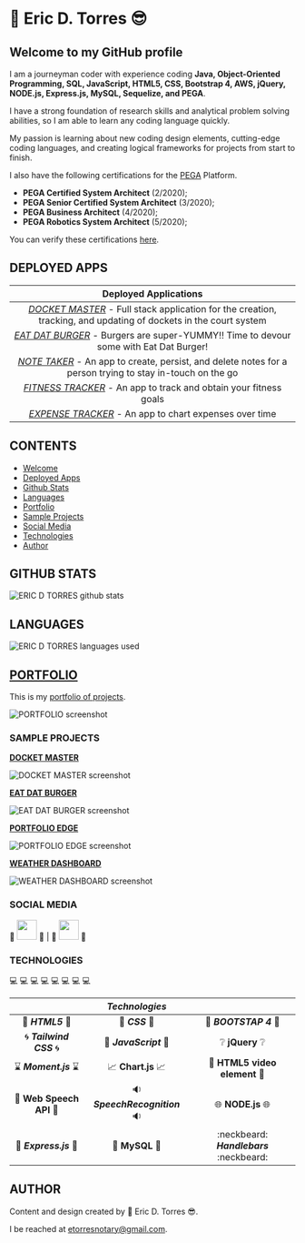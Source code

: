 # :green_heart: **Eric D. Torres** :sunglasses:

## Welcome to my GitHub profile

I am a journeyman coder with experience coding **Java, Object-Oriented Programming, SQL, JavaScript, HTML5, CSS, Bootstrap 4, AWS, jQuery, NODE.js, Express.js, MySQL, Sequelize, and PEGA**.

I have a strong foundation of research skills and analytical problem solving abilities, so I am able to learn any coding language quickly.

My passion is learning about new coding design elements, cutting-edge coding languages, and creating logical frameworks for projects from start to finish.

I also have the following certifications for the [PEGA](https://www.pega.com/?&utm_source=google&utm_medium=cpc&utm_campaign=Global_Brand_Exact&utm_term=pega%20systems&gloc=9025148&utm_content=pcrid%7c385502811043%7cpkw%7ckwd-299862464821%7cpmt%7ce%7cpdv%7cc%7c&gclid=Cj0KCQjwpZT5BRCdARIsAGEX0zlwEUJ1pHSIwyw83GZ1JUE6MsvC_rgS5LZ5nMBXMs6UlznUQ6ERP54aAqQ2EALw_wcB&gclsrc=aw.ds) Platform.

- **PEGA Certified System Architect** (2/2020);
- **PEGA Senior Certified System Architect** (3/2020);
- **PEGA Business Architect** (4/2020);
- **PEGA Robotics System Architect** (5/2020);

You can verify these certifications [here](https://academy.pega.com/verify-certification?fname=eric&lname=torres).

## DEPLOYED APPS

|                                                                   **Deployed Applications**                                                                   |
| :-----------------------------------------------------------------------------------------------------------------------------------------------------------: |
|  _[DOCKET MASTER](https://pure-atoll-36836.herokuapp.com/)_ - Full stack application for the creation, tracking, and updating of dockets in the court system  |
|              _[EAT DAT BURGER](https://hidden-garden-02467.herokuapp.com/)_ - Burgers are super-YUMMY!! Time to devour some with Eat Dat Burger!              |
| _[NOTE TAKER](https://whispering-headland-90384.herokuapp.com/)_ - An app to create, persist, and delete notes for a person trying to stay in-touch on the go |
|          _[FITNESS TRACKER](https://boiling-ridge-17711.herokuapp.com/?id=5fadf249008b350017ba41e3)_ - An app to track and obtain your fitness goals          |
|                             _[EXPENSE TRACKER](https://arcane-garden-81125.herokuapp.com/)_ - An app to chart expenses over time                              |

## CONTENTS

- [Welcome](#welcome-to-my-github-profile)
- [Deployed Apps](#deployed-apps)
- [Github Stats](#github-stats)
- [Languages](#languages)
- [Portfolio](#portfolio)
- [Sample Projects](#sample-projects)
- [Social Media](#social-media)
- [Technologies](#technologies)
- [Author](#author)

## GITHUB STATS

![ERIC D TORRES github stats](https://github-readme-stats.vercel.app/api?username=etorres-revature&theme=chartreuse-dark)

## LANGUAGES

![ERIC D TORRES languages used](https://github-readme-stats.vercel.app/api/top-langs?username=etorres-revature&theme=chartreuse-dark)

## [PORTFOLIO](https://etorres-revature.github.io/Responsive_Portfolio/portfolio.html)

This is my [portfolio of projects](https://etorres-revature.github.io/Responsive_Portfolio/portfolio.html).

![PORTFOLIO screenshot](https://user-images.githubusercontent.com/59744847/92795207-d0525000-f375-11ea-92bb-d56d1f33b2bb.png)

### SAMPLE PROJECTS

**[DOCKET MASTER](https://github.com/etorres-revature/Docket_Master)**

![DOCKET MASTER screenshot](https://user-images.githubusercontent.com/59744847/98450958-fc384a80-2106-11eb-88dd-0588c3788dcf.png)

**[EAT DAT BURGER](https://github.com/etorres-revature/Eat_Dat_Burger)**

![EAT DAT BURGER screenshot](https://user-images.githubusercontent.com/59744847/96275976-077cd800-0f98-11eb-9160-f35cba26b0a7.png)

**[PORTFOLIO EDGE](https://github.com/etorres-revature/Lucky_Mountaineers)**

![PORTFOLIO EDGE screenshot](https://user-images.githubusercontent.com/59744847/92795196-ce888c80-f375-11ea-93a2-2e42f5c98013.png)

**[WEATHER DASHBOARD](https://github.com/etorres-revature/Weather_Dashboard)**

![WEATHER DASHBOARD screenshot](https://user-images.githubusercontent.com/59744847/92795201-cf212300-f375-11ea-9e5e-33754bf26fcb.png)

### SOCIAL MEDIA

:tiger: <a href="https://github.com/etorres-revature" alt="Eric D. Torres | GitHub"><img src="https://user-images.githubusercontent.com/59744847/92795129-c29cca80-f375-11ea-9f74-008d87a435f2.png" height="35px" width="35px"/></a> :tiger: | :penguin: <a href="https://www.linkedin.com/in/ericdtorres/" alt="Eric D. Torres | LinkedIn"><img src="https://user-images.githubusercontent.com/59744847/92795155-c7fa1500-f375-11ea-805c-14f3234feef8.png" height="35px" width="35px"/></a> :penguin:

### TECHNOLOGIES

:computer: :computer: :computer: :computer: :computer: :computer: :computer: :computer:

|                                                      |                           _Technologies_                           |                                                           |
| :--------------------------------------------------: | :----------------------------------------------------------------: | :-------------------------------------------------------: |
|              :memo: **_HTML5_** :memo:               |                       :art: **_CSS_** :art:                        |              :shoe: **_BOOTSTAP 4_** :shoe:               |
|        :cyclone: **_Tailwind CSS_** :cyclone:        |               :sparkler: **_JavaScript_** :sparkler:               |        :grey_question: **jQuery** :grey_question:         |
|       :hourglass: **_Moment.js_** :hourglass:        | :chart_with_upwards_trend: **Chart.js** :chart_with_upwards_trend: |   :movie_camera: **HTML5 video element** :movie_camera:   |
| :speech_balloon: **Web Speech API** :speech_balloon: |              :sound: **_SpeechRecognition_** :sound:               | :globe_with_meridians: **NODE.js** :globe_with_meridians: |
|       :satellite: **_Express.js_** :satellite:       |                :card_index: **MySQL** :card_index:                 |         :neckbeard: **_Handlebars_** :neckbeard:          |

## AUTHOR

Content and design created by :green_heart: Eric D. Torres :sunglasses:.

I be reached at etorresnotary@gmail.com.

